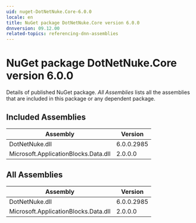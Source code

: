 ```yaml
---
uid: nuget-DotNetNuke.Core-6.0.0
locale: en
title: NuGet package DotNetNuke.Core version 6.0.0
dnnversion: 09.12.00
related-topics: referencing-dnn-assemblies
---
```


# NuGet package DotNetNuke.Core version 6.0.0
Details of published NuGet package.
*All Assemblies* lists all the assemblies that are included in this package or any dependent package.

## Included Assemblies

|Assembly|Version|
|---|---|
|DotNetNuke.dll|6.0.0.2985|
|Microsoft.ApplicationBlocks.Data.dll|2.0.0.0|

## All Assemblies

|Assembly|Version|
|---|---|
|DotNetNuke.dll|6.0.0.2985|
|Microsoft.ApplicationBlocks.Data.dll|2.0.0.0|

